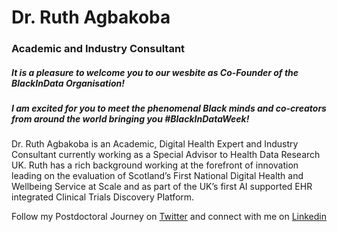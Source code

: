 # Dr. Ruth Agbakoba
### Academic and Industry Consultant 

##### It is a pleasure to welcome you to our wesbite as Co-Founder of the BlackInData Organisation! 
##### I am excited for you to meet the phenomenal Black minds and co-creators from around the world bringing you #BlackInDataWeek! 

Dr. Ruth Agbakoba is an Academic, Digital Health Expert and Industry Consultant currently working as a Special Advisor to Health Data Research UK. Ruth has a rich background working at the forefront of innovation leading on the evaluation of Scotland’s First National Digital Health and Wellbeing Service at Scale and as part of the UK’s first AI supported EHR integrated Clinical Trials Discovery Platform. 


Follow my Postdoctoral Journey on [Twitter](https://twitter.com/ruthagbakoba) and connect with me on [Linkedin](https://www.linkedin.com/in/ruthagbakoba/) 
